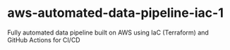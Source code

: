# aws-automated-data-pipeline-iac-1
Fully automated data pipeline built on AWS using IaC (Terraform) and GitHub Actions for CI/CD 
